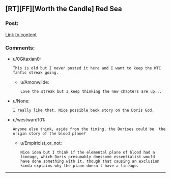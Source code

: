 ## [RT][FF][Worth the Candle] Red Sea

### Post:

[Link to content](https://archiveofourown.org/works/24181012)

### Comments:

- u/0Gitaxian0:
  ```
  This is old but I never posted it here and I want to keep the WTC fanfic streak going.
  ```

  - u/Amonwilde:
    ```
    Love the streak but I keep thinking the new chapters are up...
    ```

- u/None:
  ```
  I really like that. Nice possible back story on the Doris God.
  ```

- u/westward101:
  ```
  Anyone else think, aside from the timing, the Dorises could be  the origin story of the blood plane?
  ```

  - u/Empiricist_or_not:
    ```
    Nice idea but I think if the elemental plane of blood had a lineage, which Doris presumably doessome essentialist would have done something with it, though that causing an exclusion kinda explains why the plane doesn't have a lineage.
    ```

---

